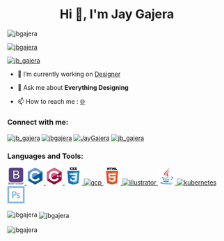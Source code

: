 <h1 align="center">Hi 👋, I'm Jay Gajera</h1>
<p align="left"> <img src="https://komarev.com/ghpvc/?username=jbgajera&label=Profile%20views&color=0e75b6&style=flat" alt="jbgajera" /> </p>

<p align="left"> <a href="https://github.com/ryo-ma/github-profile-trophy"><img src="https://github-profile-trophy.vercel.app/?username=jbgajera" alt="jbgajera" /></a> </p>

<p align="left"> <a href="https://twitter.com/jb_gajera" target="blank"><img src="https://img.shields.io/twitter/follow/jb_gajera?logo=twitter&style=for-the-badge" alt="jb_gajera" /></a> </p>

- 🔭 I’m currently working on [Designer](https://shreenathjigrafix.in/)

- 💬 Ask me about **Everything Designing**

- 📫 How to reach me : [🌐](https://jaygajera.live/)

<h3 align="left">Connect with me:</h3>
<p align="left">
<a href="https://twitter.com/jb_gajera" target="blank"><img align="center" src="https://raw.githubusercontent.com/rahuldkjain/github-profile-readme-generator/master/src/images/icons/Social/twitter.svg" alt="jb_gajera" height="30" width="40" /></a>
<a href="https://linkedin.com/in/jbgajera" target="blank"><img align="center" src="https://raw.githubusercontent.com/rahuldkjain/github-profile-readme-generator/master/src/images/icons/Social/linked-in-alt.svg" alt="jbgajera" height="30" width="40" /></a>
<a href="https://fb.com/jay gajera" target="blank"><img align="center" src="https://raw.githubusercontent.com/rahuldkjain/github-profile-readme-generator/master/src/images/icons/Social/facebook.svg" alt="JayGajera" height="30" width="40" /></a>
<a href="https://instagram.com/jb_gajera" target="blank"><img align="center" src="https://raw.githubusercontent.com/rahuldkjain/github-profile-readme-generator/master/src/images/icons/Social/instagram.svg" alt="jb_gajera" height="30" width="40" /></a>
</p>

<h3 align="left">Languages and Tools:</h3>
<p align="left"> <a href="https://getbootstrap.com" target="_blank" rel="noreferrer"> <img src="https://raw.githubusercontent.com/devicons/devicon/master/icons/bootstrap/bootstrap-plain-wordmark.svg" alt="bootstrap" width="40" height="40"/> </a> <a href="https://www.cprogramming.com/" target="_blank" rel="noreferrer"> <img src="https://raw.githubusercontent.com/devicons/devicon/master/icons/c/c-original.svg" alt="c" width="40" height="40"/> </a> <a href="https://www.w3schools.com/cpp/" target="_blank" rel="noreferrer"> <img src="https://raw.githubusercontent.com/devicons/devicon/master/icons/cplusplus/cplusplus-original.svg" alt="cplusplus" width="40" height="40"/> </a> <a href="https://www.w3schools.com/css/" target="_blank" rel="noreferrer"> <img src="https://raw.githubusercontent.com/devicons/devicon/master/icons/css3/css3-original-wordmark.svg" alt="css3" width="40" height="40"/> </a> <a href="https://cloud.google.com" target="_blank" rel="noreferrer"> <img src="https://www.vectorlogo.zone/logos/google_cloud/google_cloud-icon.svg" alt="gcp" width="40" height="40"/> </a> <a href="https://www.w3.org/html/" target="_blank" rel="noreferrer"> <img src="https://raw.githubusercontent.com/devicons/devicon/master/icons/html5/html5-original-wordmark.svg" alt="html5" width="40" height="40"/> </a> <a href="https://www.adobe.com/in/products/illustrator.html" target="_blank" rel="noreferrer"> <img src="https://www.vectorlogo.zone/logos/adobe_illustrator/adobe_illustrator-icon.svg" alt="illustrator" width="40" height="40"/> </a> <a href="https://www.java.com" target="_blank" rel="noreferrer"> <img src="https://raw.githubusercontent.com/devicons/devicon/master/icons/java/java-original.svg" alt="java" width="40" height="40"/> </a> <a href="https://kubernetes.io" target="_blank" rel="noreferrer"> <img src="https://www.vectorlogo.zone/logos/kubernetes/kubernetes-icon.svg" alt="kubernetes" width="40" height="40"/> </a> <a href="https://www.photoshop.com/en" target="_blank" rel="noreferrer"> <img src="https://raw.githubusercontent.com/devicons/devicon/master/icons/photoshop/photoshop-line.svg" alt="photoshop" width="40" height="40"/> </a> </p>

<p><img align="left" src="https://github-readme-stats.vercel.app/api/top-langs?username=jbgajera&show_icons=true&locale=en&layout=compact" alt="jbgajera" /></p>

<p>&nbsp;<img align="center" src="https://github-readme-stats.vercel.app/api?username=jbgajera&show_icons=true&locale=en" alt="jbgajera" /></p>

<p><img align="center" src="https://github-readme-streak-stats.herokuapp.com/?user=jbgajera&" alt="jbgajera" /></p>
